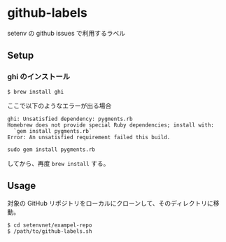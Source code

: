 # github-labels
setenv の github issues で利用するラベル


## Setup

### ghi のインストール

```sh-session
$ brew install ghi
```

ここで以下のようなエラーが出る場合

```
ghi: Unsatisfied dependency: pygments.rb
Homebrew does not provide special Ruby dependencies; install with:
  `gem install pygments.rb`
Error: An unsatisfied requirement failed this build.
```


```sh-session
sudo gem install pygments.rb
```

してから、再度 `brew install` する。

## Usage

対象の GitHub リポジトリをローカルにクローンして、そのディレクトリに移動。

```
$ cd setenvnet/exampel-repo
$ /path/to/github-labels.sh
```


